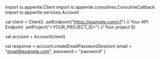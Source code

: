 import io.appwrite.Client
import io.appwrite.coroutines.CoroutineCallback
import io.appwrite.services.Account

val client = Client()
    .setEndpoint("https://example.com/v1") // Your API Endpoint
    .setProject("<YOUR_PROJECT_ID>") // Your project ID

val account = Account(client)

val response = account.createEmailPasswordSession(
    email = "email@example.com",
    password = "password"
)
